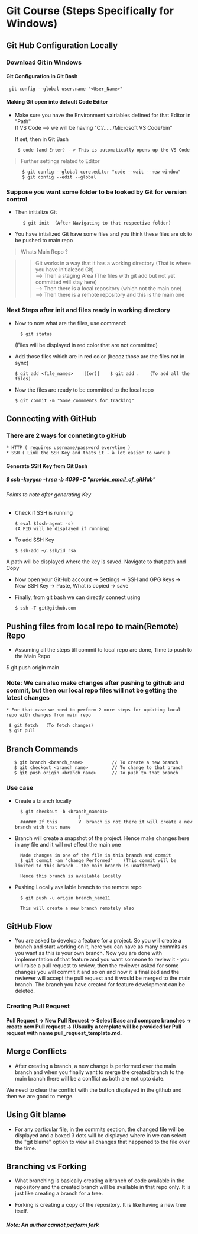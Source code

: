 # Git Course (Steps Specifically for Windows)

## Git Hub Configuration Locally

### Download Git in Windows

#### Git Configuration in Git Bash

     git config --global user.name "<User_Name>"

#### Making Git open into default Code Editor

* Make sure you have the Environment vairiables defined for that Editor in "Path"  
  If VS Code --> we will be having "C:/....../Microsoft VS Code/bin"
  
  If set, then in Git Bash    
    
       $ code (and Enter) --> This is automatically opens up the VS Code
  
> Further settings related to Editor   

          $ git config --global core.editor "code --wait --new-window"   
          $ git config --edit --global
   
### Suppose you want some folder to be looked by Git for version control

* Then initialize Git    

         $ git init  (After Navigating to that respective folder)
  
* You have intialized Git have some files and you think these files are ok to be pushed to main repo

> Whats Main Repo ? 

> > Git works in a way that it has a working directory (That is where you have initialezed Git)    
    --> Then a staging Area (The files with git add but not yet committed will stay here)      
    --> Then there is a local repository (which not the main one)  
    --> Then there is a remote repository and this is the main one   
    
### Next Steps after init and files ready in working directory

* Now to now what are the files, use command:   

        $ git status   
  
  (Files will be displayed in red color that are not committed)
   
* Add those files which are in red color (becoz those are the files not in sync)   
  
      $ git add <file_names>    |(or)|    $ git add .    (To add all the files)
  
* Now the files are ready to be committed to the local repo   

      $ git commit -m "Some_commments_for_tracking"
  
## Connecting with GitHub 

### There are 2 ways for conneting to gitHub

    * HTTP ( requires username/password everytime )
    * SSH ( Link the SSH Key and thats it - a lot easier to work )

#### Generate SSH Key from Git Bash

##### $ ssh -keygen -t rsa -b 4096 -C "provide_email_of_gitHub"

###### Points to note after generating Key

* Check if SSH is running 

      $ eval $(ssh-agent -s)     
      (A PID will be displayed if running)

* To add SSH Key   

      $ ssh-add ~/.ssh/id_rsa   

A path will be displayed where the key is saved. Navigate to that path and Copy

* Now open your GitHub account -> Settings -> SSH and GPG Keys -> New SSH Key -> Paste, What is copied -> save

* Finally, from git bash we can directly connect using 

      $ ssh -T git@github.com

## Pushing files from local repo to main(Remote) Repo

* Assuming all the steps till commit to local repo are done, Time to push to the Main Repo   

$ git push origin main

### Note: We can also make changes after pushing to github and commit, but then our local repo files will not be getting the latest changes

    * For that case we need to perform 2 more steps for updating local repo with changes from main repo
     
     $ git fetch   (To fetch changes)
     $ git pull 
     
## Branch Commands

       $ git branch <branch_name>           // To create a new branch
       $ git checkout <branch_name>         // To change to that branch 
       $ git push origin <branch_name>      // To push to that branch
       
### Use case

* Create a branch locally   
 
        $ git checkout -b <branch_name11>    
                              |
        ###### If this        V  branch is not there it will create a new branch with that name
     
* Branch will create a snapshot of the project. Hence make changes here in any file and it will not effect the main one

        Made changes in one of the file in this branch and commit   
        $ git commit -am "change Performed"    (This commit will be limited to this branch - the main branch is unaffected)   
             
        Hence this branch is available locally
        
* Pushing Locally available branch to the remote repo  
   
        $ git push -u origin branch_name11    
            
        This will create a new branch remotely also
        
        
## GitHub Flow   

*  You are asked to develop a feature for a project. So you will create a branch and start working on it, here you can have as many commits as you want as this is your own branch. Now you are done with implementation of that feature and you want someone to review it - you will raise a pull request to review, then the reviewer asked for some changes you will commit it and so on and now it is finalized and the reviewer will accept the pull request and it would be merged to the main branch. The branch you have created for feature development can be deleted.

### Creating Pull Request   
     
####  Pull Request -> New Pull Request -> Select Base and compare branches -> create new Pull request -> (Usually a template will be provided for Pull request with name pull_request_template.md.   
    
    
     
## Merge Conflicts

* After creating a branch, a new change is performed over the main branch and when you finally want to merge the created branch to the main branch there will be a conflict as both are not upto date.   

We need to clear the conflict with the button displayed in the github and then we are good to merge.


## Using Git blame  
    
* For any particular file, in the commits section, the changed file will be displayed and a boxed 3 dots will be displayed where in we can select the "git blame" option to view all changes that happened to the file over the time.


## Branching vs Forking

*  What branching is basically creating a branch of code available in the repository and the created branch will be available in that repo only. It is just like creating a branch for a tree.   

* Forking is creating a copy of the repository. It is like having a new tree itself.

##### Note: An author cannot perform fork







  

